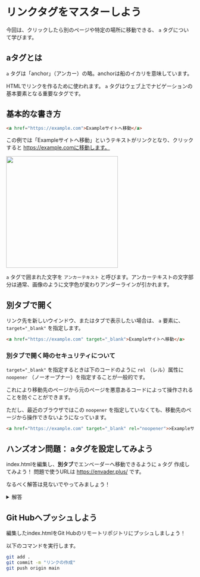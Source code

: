 # リンクタグをマスターしよう

今回は、クリックしたら別のページや特定の場所に移動できる、 `a` タグについて学びます。

## aタグとは


`a` タグは「anchor」（アンカー）の略。anchorは船のイカリを意味しています。

HTMLでリンクを作るために使われます。 `a` タグはウェブ上でナビゲーションの基本要素となる重要なタグです。

## 基本的な書き方


```html
<a href="https://example.com">Exampleサイトへ移動</a>
```

この例では「Exampleサイトへ移動」というテキストがリンクとなり、クリックすると https://example.comに移動します。

<img src="https://github.com/user-attachments/assets/060be733-e656-48a1-9ae5-d17fd3086378" width=300>

`a` タグで囲まれた文字を `アンカーテキスト` と呼びます。アンカーテキストの文字部分は通常、画像のように文字色が変わりアンダーラインが引かれます。

## 別タブで開く


リンク先を新しいウインドウ、またはタブで表示したい場合は、 `a` 要素に、 `target="_blank"` を指定します。

```html
<a href="https://example.com" target="_blank">Exampleサイトへ移動</a>
```

### 別タブで開く時のセキュリティについて

`target="_blank"` を指定するときは下のコードのように `rel` （レル）属性に `noopener` （ノーオープナー）を指定することが一般的です。

これにより移動先のページから元のページを悪意あるコードによって操作されることを防ぐことができます。

ただし、最近のブラウザではこの `noopener` を指定していなくても、移動先のページから操作できないようになっています。

```html
<a href="https://example.com" target="_blank" rel="noopener">>Exampleサイトへ移動</a>
```

## ハンズオン問題： aタグを設定してみよう


index.htmlを編集し、**別タブ**でエンベーダーへ移動できるように `a` タグ 作成してみよう！
問題で使うURLは https://envader.plus/ です。

なるべく解答は見ないでやってみましょう！

<details>
<summary>解答</summary>

```html
<h1>エンベーダーでLinuxを学ぼう</h1>

<!-- 新しいタブでエンベーダーを開くリンク -->
<a href="https://envader.plus/" target="_blank">
    エンベーダーでLinuxを学ぶ
</a>
```
</details>

## Git Hubへプッシュしよう


編集したindex.htmlをGit Hubのリモートリポジトリにプッシュしましょう！

以下のコマンドを実行します。

```bash
git add .
git commit -m "リンクの作成"
git push origin main
```

